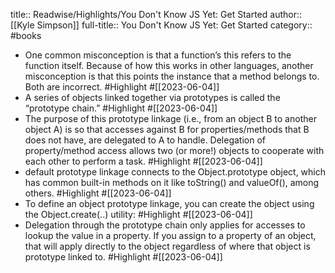 title:: Readwise/Highlights/You Don't Know JS Yet: Get Started
author:: [[Kyle Simpson]]
full-title:: You Don't Know JS Yet: Get Started
category:: #books
- One common misconception is that a function’s this refers to the function itself. Because of how this works in other languages, another misconception is that this points the instance that a method belongs to. Both are incorrect. #Highlight #[[2023-06-04]]
- A series of objects linked together via prototypes is called the “prototype chain.” #Highlight #[[2023-06-04]]
- The purpose of this prototype linkage (i.e., from an object B to another object A) is so that accesses against B for properties/methods that B does not have, are delegated to A to handle. Delegation of property/method access allows two (or more!) objects to cooperate with each other to perform a task. #Highlight #[[2023-06-04]]
- default prototype linkage connects to the Object.prototype object, which has common built-in methods on it like toString() and valueOf(), among others. #Highlight #[[2023-06-04]]
- To define an object prototype linkage, you can create the object using the Object.create(..) utility: #Highlight #[[2023-06-04]]
- Delegation through the prototype chain only applies for accesses to lookup the value in a property. If you assign to a property of an object, that will apply directly to the object regardless of where that object is prototype linked to. #Highlight #[[2023-06-04]]